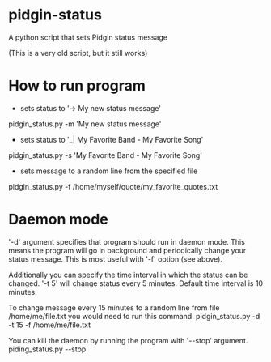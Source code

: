 pidgin-status
=============

A python script that sets Pidgin status message

(This is a very old script, but it still works)

How to run program
==================

- sets status to '-> My new status message'

pidgin_status.py -m 'My new status message'

- sets status to '_| My Favorite Band - My Favorite Song'

pidgin_status.py -s 'My Favorite Band - My Favorite Song'

- sets message to a random line from the specified file

pidgin_status.py -f /home/myself/quote/my_favorite_quotes.txt

Daemon mode
=============

'-d' argument specifies that program should run in daemon mode. This means the program will go in background
and periodically change your status message. This is most useful with '-f' option (see above).

Additionally you can specify the time interval in which the status can be changed.
'-t 5' will change status every 5 minutes. Default time interval is 10 minutes.

To change message every 15 minutes to a random line from file /home/me/file.txt you would need to run this command.
pidgin_status.py -d -t 15 -f /home/me/file.txt

You can kill the daemon by running the program with '--stop' argument.
piding_status.py --stop